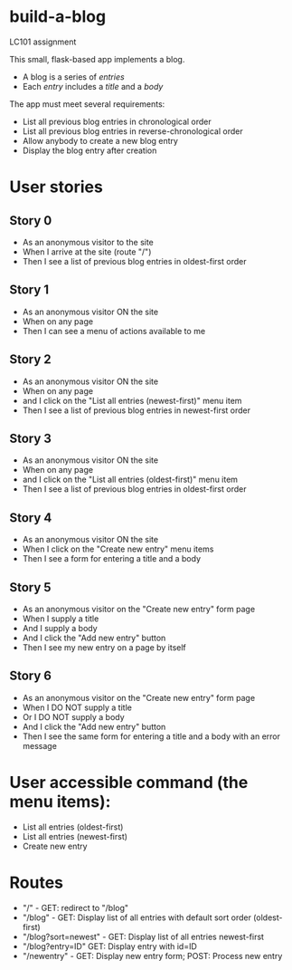 # build-a-blog
LC101 assignment

This small, flask-based app implements a blog.

* A blog is a series of _entries_
* Each _entry_ includes a _title_ and a _body_


The app must meet several requirements:

* List all previous blog entries in chronological order
* List all previous blog entries in reverse-chronological order
* Allow anybody to create a new blog entry
* Display the blog entry after creation

# User stories

## Story 0
* As an anonymous visitor to the site
* When I arrive at the site (route "/")
* Then I see a list of previous blog entries in oldest-first order

## Story 1
* As an anonymous visitor ON the site
* When on any page
* Then I can see a menu of actions available to me

## Story 2
* As an anonymous visitor ON the site
* When on any page
* and I click on the "List all entries (newest-first)" menu item
* Then I see a list of previous blog entries in newest-first order

## Story 3
* As an anonymous visitor ON the site
* When on any page
* and I click on the "List all entries (oldest-first)" menu item
* Then I see a list of previous blog entries in oldest-first order

## Story 4
* As an anonymous visitor ON the site
* When I click on the "Create new entry" menu items
* Then I see a form for entering a title and a body

## Story 5
* As an anonymous visitor on the "Create new entry" form page
* When I supply a title
* And I supply a body
* And I click the "Add new entry" button
* Then I see my new entry on a page by itself

## Story 6
* As an anonymous visitor on the "Create new entry" form page
* When I DO NOT supply a title
* Or I DO NOT supply a body
* And I click the "Add new entry" button
* Then I see the same form for entering a title and a body with an error message


# User accessible command (the menu items):
* List all entries (oldest-first)
* List all entries (newest-first)
* Create new entry

# Routes

* "/" - GET: redirect to "/blog"
* "/blog" - GET: Display list of all entries with default sort order (oldest-first)
* "/blog?sort=newest" - GET: Display list of all entries newest-first
* "/blog?entry=ID" GET: Display entry with id=ID
* "/newentry" - GET: Display new entry form; POST: Process new entry



